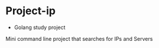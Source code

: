 # Project-ip
- Golang study project

Mini command line project that searches for IPs and Servers 


